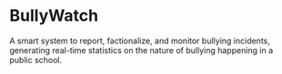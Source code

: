 # BullyWatch
A smart system to report, factionalize, and monitor bullying incidents, generating real-time statistics on the nature of bullying happening in a public school. 
